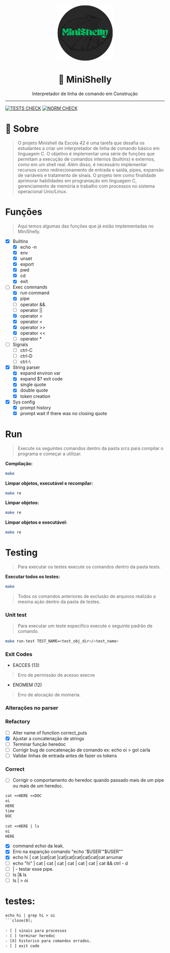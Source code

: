 <div align="center" >
  <img src="./imgs/MiniShelly-logo.png" alt="Libft" width="175" height="175">
  <h1>&#128679; MiniShelly</h1>
  <p>Interpretador de linha de comando em Construção</p>
</div>

***


[![TESTS CHECK](https://github.com/ThreeDP/minishelly/actions/workflows/tests.yml/badge.svg)](https://github.com/ThreeDP/minishelly/actions/workflows/tests.yml/badge.svg)
[![NORM CHECK](https://github.com/ThreeDP/minishelly/actions/workflows/norm.yml/badge.svg)](https://github.com/ThreeDP/get_next_line/actions/workflows/norm.yml)

# 🐚 Sobre 
> O projeto Minishell da Escola 42 é uma tarefa que desafia os estudantes a criar um interpretador de linha de comando básico em linguagem C. O objetivo é implementar uma série de funções que permitam a execução de comandos internos (builtins) e externos, como em um shell real. Além disso, é necessário implementar recursos como redirecionamento de entrada e saída, pipes, expansão de variáveis e tratamento de sinais. O projeto tem como finalidade aprimorar habilidades em programação em linguagem C, gerenciamento de memória e trabalho com processos no sistema operacional Unix/Linux.

# Funções
> Aqui temos algumas das funções que já estão implementadas no MiniShelly.

- [x] Builtins
  - [x] echo -n
  - [x] env
  - [x] unset
  - [x] export
  - [x] pwd
  - [x] cd
  - [x] exit
- [ ] Exec commands
  - [x] run command
  - [x] pipe
  - [ ] operator &&
  - [ ] operator ||
  - [X] operator >
  - [X] operator <
  - [X] operator >>
  - [X] operator <<
  - [ ] operator *
- [ ] Signals
  - [ ] ctrl-C
  - [ ] ctrl-D
  - [ ] ctrl-\
- [x] String parser
  - [x] expand environ var
  - [x] expand $? exit code
  - [x] single quote
  - [x] double quote
  - [x] token creation
- [x] Sys config
  - [x] prompt history
  - [x] prompt wait if there was no closing quote

# Run
> Execute os seguintes comandos dentro da pasta srcs para compilar o programa e começar a utilizar.

**Compilação:**
```bash
make
```

**Limpar objetos, executável e recompilar:**
```bash
make re
```

**Limpar objetos:**
```bash
make re
```

**Limpar objetos e executável:**
```bash
make re
```

# Testing
> Para executar os testes execute os comandos dentro da pasta tests.

**Executar todos os testes:**
```bash
make
```
> Todos os comandos anteriores de exclusão de arquivos realizão a mesma ação dentro da pasta de testes.

### Unit test
> Para executar um teste especifico execute o seguinte padrão de comando.

```bash
make run-test TEST_NAME=<test_obj_dir>/<test_name>
```

### Exit Codes

- EACCES (13)
> Erro de permissão de acesso execve

- ENOMEM (12)
> Erro de alocação de momeria.

### Alterações no parser


### Refactory
- [ ] Alter name of function correct_puts
- [X] Ajustar a concatenação de strings
- [ ] Terminar função heredoc
- [ ] Corrigir bug de concatenação de comando ex: echo oi > gol carla
- [ ] Validar linhas de entrada antes de fazer os tokens

### Correct
- [ ] Corrigir o comportamento do heredoc quando passado mais de um
  pipe ou mais de um heredoc.

```
cat <<HERE <<DOC
oi
HERE
time
DOC

cat <<HERE | ls
oi
HERE
```
- [X] command echoi da leak.
- [X] Erro na expanção comando "echo '$USER'"$USER""
- [X] echo hi | cat |cat|cat |cat|cat|cat|cat|cat|cat arrumar
- [ ] echo "hi" | cat | cat | cat | cat | cat | cat | cat && ctrl - d
- [ ] | - testar esse pipe.
- [ ] ls |& ls
- [ ] ls | > oi
# testes:
```
echo hi | grep hi > oi
```close(0);

- [ ] sinais para processos
- [ ] terminar heredoc
- [X] historico para comandos errados.
- [ ] exit code
